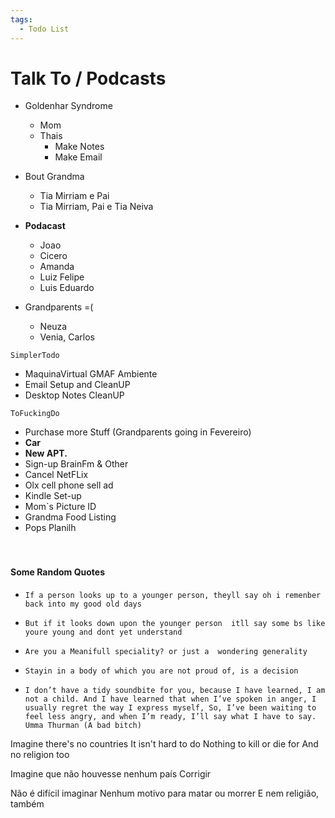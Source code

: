 ```yaml
---
tags:
  - Todo List
---
```

# Talk To / Podcasts
- Goldenhar Syndrome
    - Mom
    - Thais
        - Make Notes
        - Make Email
- Bout Grandma
    - Tia Mirriam e Pai
    - Tia Mirriam, Pai e Tia Neiva

- **Podacast** 
    - Joao 
    - Cicero
    - Amanda
    - Luiz Felipe
    - Luis Eduardo
- Grandparents =(
    - Neuza
    - Venia, Carlos


````````
SimplerTodo
`````````````
- MaquinaVirtual GMAF Ambiente
- Email Setup and CleanUP
- Desktop Notes CleanUP
````````
ToFuckingDo
`````````````
- Purchase more Stuff (Grandparents going in Fevereiro)
- __Car__
- __New APT.__
- Sign-up BrainFm & Other
- Cancel NetFLix
- Olx cell phone sell ad
- Kindle Set-up
- Mom`s Picture ID
- Grandma Food Listing
- Pops Planilh
<BR><BR><BR>
#### Some Random Quotes
- `If a person looks up to a younger person, theyll say oh i remenber back into my good old days`
- `But if it looks down upon the younger person  itll say some bs like youre young and dont yet understand`  
- `Are you a Meanifull speciality? or just a  wondering generality`
- `Stayin in a body of which you are not proud of, is a decision`

- `I don’t have a tidy soundbite for you, because I have learned, I am not a child. And I have learned that when I’ve spoken in anger, I usually regret the way I express myself, So, I’ve been waiting to feel less angry, and when I’m ready, I’ll say what I have to say. Umma Thurman (A bad bitch)`

Imagine there's no countries
It isn't hard to do
Nothing to kill or die for
And no religion too

Imagine que não houvesse nenhum país
Corrigir

Não é difícil imaginar
Nenhum motivo para matar ou morrer
E nem religião, também